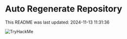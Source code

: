 # Auto Regenerate Repository

This README was last updated: 2024-11-13 11:31:36

 ![TryHackMe](https://tryhackme.com/badge/533634)
